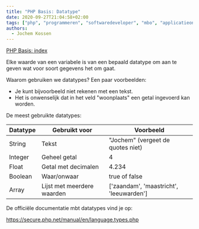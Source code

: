 ```yaml
---
title: "PHP Basis: Datatype"
date: 2020-09-27T21:04:58+02:00
tags: ["php", "programmeren", "softwaredeveloper", "mbo", "applicatieontwikkelaar"]
authors:
  - Jochem Kossen
---
```

[PHP Basis: index](../php-basis)

Elke waarde van een variabele is van een bepaald datatype om aan te geven wat voor soort gegevens het om gaat.

Waarom gebruiken we datatypes? Een paar voorbeelden:
* Je kunt bijvoorbeeld niet rekenen met een tekst.
* Het is onwenselijk dat in het veld "woonplaats" een getal ingevoerd kan worden.

De meest gebruikte datatypes:

|Datatype	|Gebruikt voor	|Voorbeeld|
|-----------|---------------|---------|
|String     | Tekst         | "Jochem" (vergeet de quotes niet)|
|Integer    | Geheel getal  | 4       |
|Float      | Getal met decimalen | 4.234 |
|Boolean    | Waar/onwaar   | true of false |
|Array      | Lijst met meerdere waarden |	['zaandam', 'maastricht', 'leeuwarden'] |

De officiële documentatie mbt datatypes vind je op:

https://secure.php.net/manual/en/language.types.php
